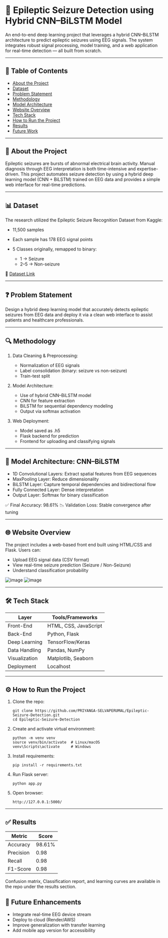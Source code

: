 # 🧠 Epileptic Seizure Detection using Hybrid CNN–BiLSTM Model

An end-to-end deep learning project that leverages a hybrid CNN–BiLSTM architecture to predict epileptic seizures using EEG signals. The system integrates robust signal processing, model training, and a web application for real-time detection — all built from scratch.

---

## 📌 Table of Contents

* [About the Project](#about-the-project)
* [Dataset](#dataset)
* [Problem Statement](#problem-statement)
* [Methodology](#methodology)
* [Model Architecture](#model-architecture)
* [Website Overview](#website-overview)
* [Tech Stack](#tech-stack)
* [How to Run the Project](#how-to-run-the-project)
* [Results](#results)
* [Future Work](#future-work)

---

<a name="about-the-project"></a>
## 📖 About the Project

Epileptic seizures are bursts of abnormal electrical brain activity. Manual diagnosis through EEG interpretation is both time-intensive and expertise-driven. This project automates seizure detection by using a hybrid deep learning model (CNN + BiLSTM) trained on EEG data and provides a simple web interface for real-time predictions.

---

<a name="dataset"></a>
## 📊 Dataset

 The research utilized the Epileptic Seizure Recognition Dataset from Kaggle:

* 11,500 samples
* Each sample has 178 EEG signal points
* 5 Classes originally, remapped to binary:

  * 1 → Seizure
  * 2–5 → Non-seizure

🔗 [Dataset Link](https://www.kaggle.com/datasets/harunshimanto/epileptic-seizure-recognition)

---

<a name="problem-statement"></a>
## ❓ Problem Statement

Design a hybrid deep learning model that accurately detects epileptic seizures from EEG data and deploy it via a clean web interface to assist patients and healthcare professionals.

---

<a name="methodology"></a>
## 🔍 Methodology

1. Data Cleaning & Preprocessing:

   * Normalization of EEG signals
   * Label consolidation (binary: seizure vs non-seizure)
   * Train-test split

2. Model Architecture:

   * Use of hybrid CNN–BiLSTM model
   * CNN for feature extraction
   * BiLSTM for sequential dependency modeling
   * Output via softmax activation

3. Web Deployment:

   * Model saved as .h5
   * Flask backend for prediction
   * Frontend for uploading and classifying signals

---

<a name="model-architecture"></a>
## 🧠 Model Architecture: CNN–BiLSTM

* 1D Convolutional Layers: Extract spatial features from EEG sequences
* MaxPooling Layer: Reduce dimensionality
* BiLSTM Layer: Capture temporal dependencies and bidirectional flow
* Fully Connected Layer: Dense interpretation
* Output Layer: Softmax for binary classification

✅ Final Accuracy: 98.61%
📉 Validation Loss: Stable convergence after tuning

---

<a name="website-overview"></a>
## 🌐 Website Overview

The project includes a web-based front end built using HTML/CSS and Flask. Users can:

* Upload EEG signal data (CSV format)
* View real-time seizure prediction (Seizure / Non-Seizure)
* Understand classification probability



![image](https://github.com/user-attachments/assets/357514d6-0c3d-4da1-a686-4126433a6529)
![image](https://github.com/user-attachments/assets/1ed47b7f-0570-452c-a46a-6c723a500cfe)


---

<a name="tech-stack"></a>
## 🛠️ Tech Stack

| Layer         | Tools/Frameworks          |
| ------------- | ------------------------- |
| Front-End     | HTML, CSS, JavaScript     |
| Back-End      | Python, Flask             |
| Deep Learning | TensorFlow/Keras          |
| Data Handling | Pandas, NumPy             |
| Visualization | Matplotlib, Seaborn       |
| Deployment    | Localhost                 |

---

<a name="how-to-run-the-project"></a>
## ⚙️ How to Run the Project

1. Clone the repo:

   ```
   git clone https://github.com/PRIYANGA-SELVAPERUMAL/Epileptic-Seizure-Detection.git
   cd Epileptic-Seizure-Detection
   ```

2. Create and activate virtual environment:

   ```
   python -m venv venv
   source venv/bin/activate  # Linux/macOS
   venv\Scripts\activate     # Windows
   ```

3. Install requirements:

   ```
   pip install -r requirements.txt
   ```

4. Run Flask server:

   ```
   python app.py
   ```

5. Open browser:

   ```
   http://127.0.0.1:5000/
   ```

---

<a name="results"></a>
## ✅ Results

| Metric    | Score |
| --------- | ----- |
| Accuracy  | 98.61% |
| Precision | 0.98  |
| Recall    | 0.98 |
| F1-Score  | 0.98 |

Confusion matrix, Classification report, and learning curves are available in the repo under the results section.

<a name="future-enhancements"></a>
## 🔭 Future Enhancements

* Integrate real-time EEG device stream
* Deploy to cloud (Render/AWS)
* Improve generalization with transfer learning
* Add mobile app version for accessibility


